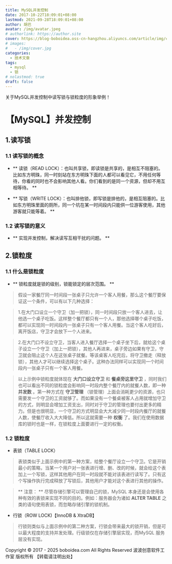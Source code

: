 ```yaml
---
title: MySQL并发控制
date: 2017-10-22T18:09:01+08:00
lastmod: 2021-09-28T18:09:01+08:00
author: 胡巴
avatar: /img/avatar.jpeg
# authorlink: https://author.site
cover: https://blog-boboidea.oss-cn-hangzhou.aliyuncs.com/article/img/cover.jpg
# images:
#   - /img/cover.jpg
categories:
  - 技术文章
tags:
  - mysql
  - 锁
# nolastmod: true
draft: false
---
```


关于MySQL并发控制中读写锁与锁粒度的形象举例！

<!--more-->

 # 【MySQL】并发控制

## 1.读写锁

### 1.1 读写锁的概念
- ** 读锁（READ LOCK）：也叫共享锁，即读锁是共享的，是相互不阻塞的。比如东方明珠，同一时刻站在东方明珠下面的人都可以看见它，不用任何等待，你看的同时也不会影响其他人看。你们看到的是同一个资源，但却不用互相等待。 **

- ** 写锁（WRITE LOCK）：也叫排他锁，即写锁是排他的，是相互阻塞的。比如东方明珠里面的厕所，同一个坑在某一时间段内只能供一位游客使用，其他游客就只能等着。 **

### 1.2 读写锁的意义

- ** 实现并发控制，解决读写互相干扰的问题。 **

## 2.锁粒度

### 1.1 什么是锁粒度
- ** 锁粒度就是锁的级别，锁能锁定的层次范围。 **

> 假设一家餐厅同一时间段一张桌子只允许一个客人用餐，那么这个餐厅要保证这一个条件，可以有以下几种选择：

> 1.在大门口设立一个守卫（加一把锁），同一时间段只放一个客人进去，让他选一个桌子吃饭。这样整个餐厅都只有一个人，那他选择哪个桌子吃饭，都可以实现同一时间段内一张桌子只有一个客人用餐。当这个客人吃好后，离开饭店，守卫才会放下一个人进来。

> 2.在大门口不设立守卫，当客人进入餐厅选择一个桌子坐下后，就给这个桌子设立一个守卫（加上一把锁），其他人再进来，桌子旁边如果有守卫，守卫就会阻止这个人在这张桌子就餐。等该桌客人吃完后，将守卫撤走（释放锁），其他人才可以继续选择这个桌子。这种办法同样可以实现同一个时间段内一张桌子只有一个客人用餐。

> 以上示例中锁粒度就体现在 **大门口设立守卫** 和 **餐桌旁这里守卫** ，同时我们也可以看出不同的锁粒度会影响同一时段内整个餐厅内的就餐人数，即一种 **并发数** 。第一种方式在 **守卫管理** （锁管理）上面会消耗更少的资源，也只需要发一个守卫的工资就够了。而如果没有一个餐桌被客人占用就增加守卫的方式，则明显会增加工资支出，同时对于守卫的管理也要付出更多的精力。但是也很明显，一个守卫的方式明显会大大减少同一时段内餐厅的就餐人数，使餐厅收入大大降低。所以这就需要一种 **权衡** 了。我们在使用数据库的锁时也是一样，在锁粒度上面要进行一定的权衡。

### 1.2 锁粒度

- 表锁（TABLE LOCK）

> 表锁类似于上面示例中的第一种方案，给整个餐厅设立一个守卫。它是开销最小的策略，当某一个用户对一张表进行增、删、改的时候，就会给这个表加上一个写锁，这样其他用户在同一时段就不能对该表进行读写了。只有这个写操作执行完成释放了写锁后，其他用户才能对这个表进行其他的操作。

> ** 注意： ** 尽管存储引擎可以管理自己的锁，MySQL 本身还是会使用各种有效的表锁来实现不同的目的。例如：服务器会为诸如 **ALTER TABLE** 之类的语句使用表锁，而忽略存储引擎的锁机制。

- 行锁（ROW LOCK)【InnoDB & XtraDB】

> 行锁则类似与上面示例中的第二种方案，行锁会带来最大的锁开销，但是可以最大程度的支持并发处理。行级锁仅在存储引擎层实现，而MySQL 服务层没有实现。

<!--declare-declare-->

Copyright &copy; 2017 - 2025 boboidea.com All Rights Reserved 波波创意软件工作室 版权所有 【转载请注明出处】
